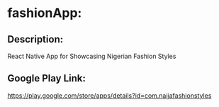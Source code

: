 # fashionApp:


## Description:
React Native App for Showcasing Nigerian Fashion Styles

## Google Play Link:
https://play.google.com/store/apps/details?id=com.naijafashionstyles
